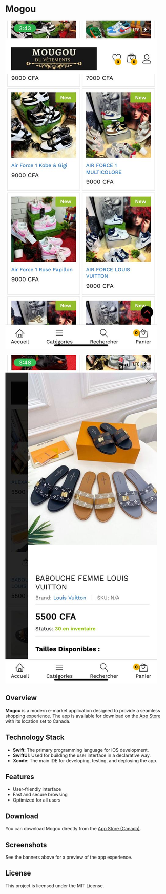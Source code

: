 # Mogou

![home](/assets/images/mougou_4.jpeg)
<div style="hight:100px"></div>

![detail page](/assets/images/mougou_3.jpeg)

## Overview

**Mogou** is a modern e-market application designed to provide a seamless shopping experience. The app is available for download on the [App Store](https://apps.apple.com/ca/app/) with its location set to Canada.

## Technology Stack

- **Swift**: The primary programming language for iOS development.
- **SwiftUI**: Used for building the user interface in a declarative way.
- **Xcode**: The main IDE for developing, testing, and deploying the app.

## Features
- User-friendly interface
- Fast and secure browsing
- Optimized for all users

## Download

You can download Mogou directly from the [App Store (Canada)](https://apps.apple.com/ca/app/).

## Screenshots

See the banners above for a preview of the app experience.

## License

This project is licensed under the MIT License. 
